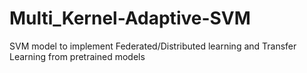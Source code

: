 # Multi_Kernel-Adaptive-SVM
SVM model to implement Federated/Distributed learning and Transfer Learning from pretrained models
